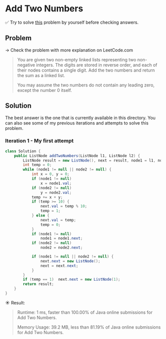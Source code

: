 # Add Two Numbers

✅ Try to solve [this](https://leetcode.com/problems/add-two-numbers/) problem by yourself before checking answers.

## Problem

-> Check the problem with more explanation on LeetCode.com

> You are given two non-empty linked lists representing two non-negative integers. The digits are stored in reverse order, and each of their nodes contains a single digit. Add the two numbers and return the sum as a linked list.
>
> You may assume the two numbers do not contain any leading zero, except the number 0 itself.

## Solution

The best answer is the one that is currently available in this directory. You can also see some of my previous iterations and attempts to solve this problem.

### Iteration 1 - My first attempt

```java
class Solution {
    public ListNode addTwoNumbers(ListNode l1, ListNode l2) {
        ListNode result = new ListNode(), next = result, node1 = l1, node2 = l2;
        int temp = 0;
        while (node1 != null || node2 != null) {
            int x = 0, y = 0;
            if (node1 != null)
                x = node1.val;
            if (node2 != null)
                y = node2.val;
            temp += x + y;
            if (temp >= 10) {
                next.val = temp % 10;
                temp = 1;
            } else {
                next.val = temp;
                temp = 0;
            }
            if (node1 != null)
                node1 = node1.next;
            if (node2 != null)
                node2 = node2.next;

            if (node1 != null || node2 != null) {
                next.next = new ListNode();
                next = next.next;
            }
        }
        if (temp == 1)  next.next = new ListNode(1);
        return result;
    }
}
```

☀️ Result:

> Runtime: 1 ms, faster than 100.00% of Java online submissions for Add Two Numbers.
>
> Memory Usage: 39.2 MB, less than 81.19% of Java online submissions for Add Two Numbers.
